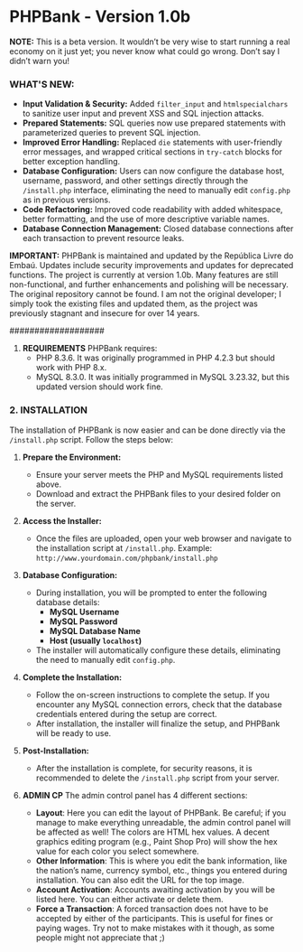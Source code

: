 # PHPBank - Version 1.0b

**NOTE:** This is a beta version. It wouldn’t be very wise to start running a real economy on it just yet; you never know what could go wrong. Don’t say I didn’t warn you!

### WHAT'S NEW:
- **Input Validation & Security:** Added `filter_input` and `htmlspecialchars` to sanitize user input and prevent XSS and SQL injection attacks.
- **Prepared Statements:** SQL queries now use prepared statements with parameterized queries to prevent SQL injection.
- **Improved Error Handling:** Replaced `die` statements with user-friendly error messages, and wrapped critical sections in `try-catch` blocks for better exception handling.
- **Database Configuration:** Users can now configure the database host, username, password, and other settings directly through the `/install.php` interface, eliminating the need to manually edit `config.php` as in previous versions.
- **Code Refactoring:** Improved code readability with added whitespace, better formatting, and the use of more descriptive variable names.
- **Database Connection Management:** Closed database connections after each transaction to prevent resource leaks.

**IMPORTANT:**
PHPBank is maintained and updated by the República Livre do Embaú. Updates include security improvements and updates for deprecated functions. The project is currently at version 1.0b. Many features are still non-functional, and further enhancements and polishing will be necessary. The original repository cannot be found. I am not the original developer; I simply took the existing files and updated them, as the project was previously stagnant and insecure for over 14 years.

###################

1. **REQUIREMENTS**
   PHPBank requires:
   - PHP 8.3.6. It was originally programmed in PHP 4.2.3 but should work with PHP 8.x.
   - MySQL 8.3.0. It was initially programmed in MySQL 3.23.32, but this updated version should work fine.

### 2. INSTALLATION
The installation of PHPBank is now easier and can be done directly via the `/install.php` script. Follow the steps below:

1. **Prepare the Environment:**
   - Ensure your server meets the PHP and MySQL requirements listed above.
   - Download and extract the PHPBank files to your desired folder on the server.
   
2. **Access the Installer:**
   - Once the files are uploaded, open your web browser and navigate to the installation script at `/install.php`. 
     Example: `http://www.yourdomain.com/phpbank/install.php`

3. **Database Configuration:**
   - During installation, you will be prompted to enter the following database details:
     - **MySQL Username**
     - **MySQL Password**
     - **MySQL Database Name**
     - **Host (usually `localhost`)**
   - The installer will automatically configure these details, eliminating the need to manually edit `config.php`.

4. **Complete the Installation:**
   - Follow the on-screen instructions to complete the setup. If you encounter any MySQL connection errors, check that the database credentials entered during the setup are correct.
   - After installation, the installer will finalize the setup, and PHPBank will be ready to use.

5. **Post-Installation:**
   - After the installation is complete, for security reasons, it is recommended to delete the `/install.php` script from your server.


3. **ADMIN CP**
   The admin control panel has 4 different sections:
   - **Layout**: Here you can edit the layout of PHPBank. Be careful; if you manage to make everything unreadable, the admin control panel will be affected as well! The colors are HTML hex values. A decent graphics editing program (e.g., Paint Shop Pro) will show the hex value for each color you select somewhere.
   - **Other Information**: This is where you edit the bank information, like the nation’s name, currency symbol, etc., things you entered during installation. You can also edit the URL for the top image.
   - **Account Activation**: Accounts awaiting activation by you will be listed here. You can either activate or delete them.
   - **Force a Transaction**: A forced transaction does not have to be accepted by either of the participants. This is useful for fines or paying wages. Try not to make mistakes with it though, as some people might not appreciate that ;)
